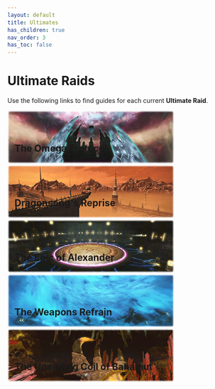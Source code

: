 ```yaml
---
layout: default
title: Ultimates
has_children: true
nav_order: 3
has_toc: false
---
```


# Ultimate Raids

Use the following links to find guides for each current **Ultimate Raid**.

<div style="position: relative; color: white;">
  <a href=".\top">
    <img src=".\assets\images\banners\TOP.png" alt="TOP">
    <div style="position: absolute; bottom: 8px; left: 16px;"><h2>The Omega Protocol</h2></div>
  </a>
</div>
<div style="position: relative; color: white;">
  <a href=".\dsr">
    <img src=".\assets\images\banners\DSR.png" alt="DSR">
    <div style="position: absolute; bottom: 8px; left: 16px;"><h2>Dragonsong's Reprise</h2></div>
  </a>
</div>
<div style="position: relative; color: white;">
  <a href=".\tea">
    <img src=".\assets\images\banners\TEA.png" alt="TES">
    <div style="position: absolute; bottom: 8px; left: 16px;"><h2>The Epic of Alexander</h2></div>
  </a>
</div>
<div style="position: relative; color: white;">
  <a href=".\uwu">
    <img src=".\assets\images\banners\UWU.png" alt="UWU">
    <div style="position: absolute; bottom: 8px; left: 16px;"><h2>The Weapons Refrain</h2></div>
  </a>
</div>
<div style="position: relative; color: white;">
  <a href=".\ucob">
    <img src=".\assets\images\banners\UCOB.png" alt="UCOB">
    <div style="position: absolute; bottom: 8px; left: 16px;"><h2>The Unending Coil of Bahamut</h2></div>
  </a>
</div>
